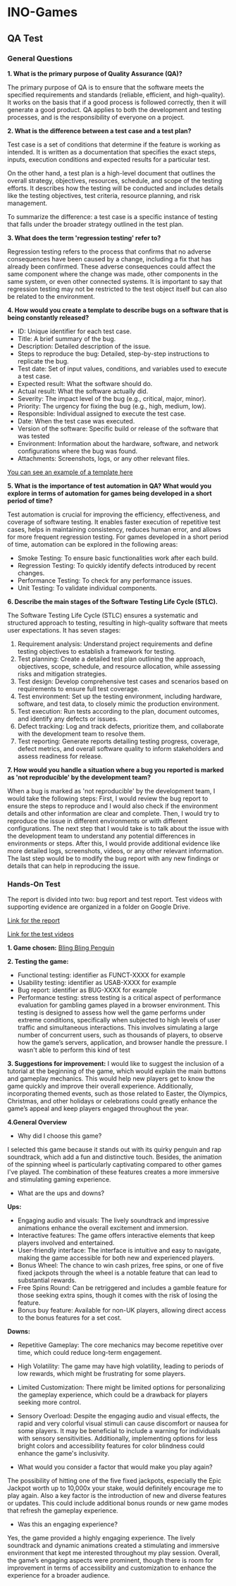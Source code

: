 # INO-Games
## QA Test

### **General Questions**
**1. What is the primary purpose of Quality Assurance (QA)?**

The primary purpose of QA is to ensure that the software meets the specified requirements and standards (reliable, efficient, and high-quality). It works on the basis that if a good process is followed correctly, then it will generate a good product. QA applies to both the development and testing processes, and is the responsibility of everyone on a project.

**2. What is the difference between a test case and a test plan?**

Test case is a set of conditions that determine if the feature is working as intended. It is written as a documentation that specifies the exact steps, inputs, execution conditions and expected results for a particular test. 

On the other hand, a test plan is a high-level document that outlines the overall strategy, objectives, resources, schedule, and scope of the testing efforts. It describes how the testing will be conducted and includes details like the testing objectives, test criteria, resource planning, and risk management.

To summarize the difference: a test case is a specific instance of testing that falls under the broader strategy outlined in the test plan.

**3. What does the term 'regression testing' refer to?**

Regression testing refers to the process that confirms that no adverse consequences have been caused by a change, including a fix that has already been confirmed. These adverse consequences could affect the same component where the change was made, other components in the same system, or even other connected systems. It is important to say that regression testing may not be restricted to the test object itself but can also be related to the environment. 

**4. How would you create a template to describe bugs on a software that is being constantly
released?**

- ID: Unique identifier for each test case.
- Title: A brief summary of the bug.
- Description: Detailed description of the issue.
- Steps to reproduce the bug: Detailed, step-by-step instructions to replicate the bug.
- Test date: Set of input values, conditions, and variables used to execute a test case.
- Expected result: What the software should do.
- Actual result: What the software actually did.
- Severity: The impact level of the bug (e.g., critical, major, minor).
- Priority: The urgency for fixing the bug (e.g., high, medium, low).
- Responsible: Individual assigned to execute the test case.
- Date: When the test case was executed.
- Version of the software: Specific build or release of the software that was tested
- Environment: Information about the hardware, software, and network configurations where the bug was found.
- Attachments: Screenshots, logs, or any other relevant files.

[You can see an example of a template here](https://docs.google.com/spreadsheets/d/1LyH2q7MyDGEcR8amnAudTkTc0HQ-npO06ZKMozPK2pE/edit?usp=sharing)

**5. What is the importance of test automation in QA? What would you explore in terms of
automation for games being developed in a short period of time?**

Test automation is crucial for improving the efficiency, effectiveness, and coverage of software testing. It enables faster execution of repetitive test cases, helps in maintaining consistency, reduces human error, and allows for more frequent regression testing. For games developed in a short period of time, automation can be explored in the following areas:
- Smoke Testing: To ensure basic functionalities work after each build.
- Regression Testing: To quickly identify defects introduced by recent changes.
- Performance Testing: To check for any performance issues.
- Unit Testing: To validate individual components.
  
**6. Describe the main stages of the Software Testing Life Cycle (STLC).**

The Software Testing Life Cycle (STLC) ensures a systematic and structured approach to testing, resulting in high-quality software that meets user expectations. It has seven stages:
1) Requirement analysis: Understand project requirements and define testing objectives to establish a framework for testing.
2) Test planning: Create a detailed test plan outlining the approach, objectives, scope, schedule, and resource allocation, while assessing risks and mitigation strategies.
3) Test design: Develop comprehensive test cases and scenarios based on requirements to ensure full test coverage.
4) Test environment: Set up the testing environment, including hardware, software, and test data, to closely mimic the production environment.
5) Test execution: Run tests according to the plan, document outcomes, and identify any defects or issues.
6) Defect tracking: Log and track defects, prioritize them, and collaborate with the development team to resolve them.
7) Test reporting: Generate reports detailing testing progress, coverage, defect metrics, and overall software quality to inform stakeholders and assess readiness for release.

**7. How would you handle a situation where a bug you reported is marked as 'not
reproducible' by the development team?**

When a bug is marked as 'not reproducible' by the development team, I would take the following steps:
First, I would review the bug report to ensure the steps to reproduce and I would also check if the environment details and other information are clear and complete. Then, I would try to reproduce the issue in different environments or with different configurations. The next step that I would take is to talk about the issue with the development team to understand any potential differences in environments or steps. After this, I would provide additional evidence like more detailed logs, screenshots, videos, or any other relevant information. The last step would be to modify the bug report with any new findings or details that can help in reproducing the issue.

### **Hands-On Test**
The report is divided into two: bug report and test report. Test videos with supporting evidence are organized in a folder on Google Drive.

[Link for the report](https://docs.google.com/spreadsheets/d/1LyH2q7MyDGEcR8amnAudTkTc0HQ-npO06ZKMozPK2pE/edit?usp=sharing)

[Link for the test videos](https://drive.google.com/file/d/1Npl8MQaIGlbhNwC2JX1nDBAEtiLCYfxt/view?usp=sharing)

**1. Game chosen:** [Bling Bling Penguin](https://slotcatalog.com/en/slots/Bling-Bling-Penguin)

**2. Testing the game:** 
- Functional testing:  identifier as FUNCT-XXXX for example
- Usability testing: identifier as USAB-XXXX for example
- Bug report: identifier as BUG-XXXX for example
- Performance testing: ​​stress testing is a critical aspect of performance evaluation for gambling games played in a browser environment. This testing is designed to assess how well the game performs under extreme conditions, specifically when subjected to high levels of user traffic and simultaneous interactions. This involves simulating a large number of concurrent users, such as thousands of players, to observe how the game’s servers, application, and browser handle the pressure. I wasn't able to perform this kind of test

**3. Suggestions for improvement:**
I would like to suggest the inclusion of a tutorial at the beginning of the game, which would explain the main buttons and gameplay mechanics. This would help new players get to know the game quickly and improve their overall experience. Additionally, incorporating themed events, such as those related to Easter, the Olympics, Christmas, and other holidays or celebrations could greatly enhance the game’s appeal and keep players engaged throughout the year.

**4.General Overview**
- Why did I choose this game?

I selected this game because it stands out with its quirky penguin and rap soundtrack, which add a fun and distinctive touch. Besides, the animation of the spinning wheel is particularly captivating compared to other games I've played. The combination of these features creates a more immersive and stimulating gaming experience.

- What are the ups and downs?

**Ups:**

- Engaging audio and visuals: The lively soundtrack and impressive animations enhance the overall excitement and immersion.
- Interactive features: The game offers interactive elements that keep players involved and entertained.
- User-friendly interface: The interface is intuitive and easy to navigate, making the game accessible for both new and experienced players.
- Bonus Wheel: The chance to win cash prizes, free spins, or one of five fixed jackpots through the wheel is a notable feature that can lead to substantial rewards.
- Free Spins Round: Can be retriggered and includes a gamble feature for those seeking extra spins, though it comes with the risk of losing the feature.
- Bonus buy feature: Available for non-UK players, allowing direct access to the bonus features for a set cost.

**Downs:**

- Repetitive Gameplay: The core mechanics may become repetitive over time, which could reduce long-term engagement.
- High Volatility: The game may have high volatility, leading to periods of low rewards, which might be frustrating for some players.
- Limited Customization: There might be limited options for personalizing the gameplay experience, which could be a drawback for players seeking more control.
- Sensory Overload: Despite the engaging audio and visual effects, the rapid and very colorful visual stimuli can cause discomfort or nausea for some players. It may be beneficial to include a warning for individuals with sensory sensitivities. Additionally, implementing options for less bright colors and accessibility features for color blindness could enhance the game's inclusivity.


- What would you consider a factor that would make you play again?

The possibility of hitting one of the five fixed jackpots, especially the Epic Jackpot worth up to 10,000x your stake, would definitely encourage me to play again. Also a key factor is the introduction of new and diverse features or updates. This could include additional bonus rounds or new game modes that refresh the gameplay experience. 

- Was this an engaging experience?

Yes, the game provided a highly engaging experience. The lively soundtrack and dynamic animations created a stimulating and immersive environment that kept me interested throughout my play session. Overall, the game’s engaging aspects were prominent, though there is room for improvement in terms of accessibility and customization to enhance the experience for a broader audience.




